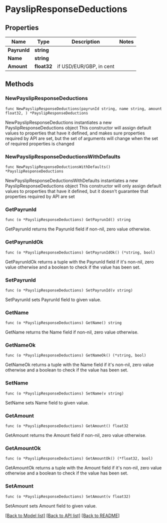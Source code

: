 # PayslipResponseDeductions

## Properties

Name | Type | Description | Notes
------------ | ------------- | ------------- | -------------
**PayrunId** | **string** |  | 
**Name** | **string** |  | 
**Amount** | **float32** | if USD/EUR/GBP, in cent | 

## Methods

### NewPayslipResponseDeductions

`func NewPayslipResponseDeductions(payrunId string, name string, amount float32, ) *PayslipResponseDeductions`

NewPayslipResponseDeductions instantiates a new PayslipResponseDeductions object
This constructor will assign default values to properties that have it defined,
and makes sure properties required by API are set, but the set of arguments
will change when the set of required properties is changed

### NewPayslipResponseDeductionsWithDefaults

`func NewPayslipResponseDeductionsWithDefaults() *PayslipResponseDeductions`

NewPayslipResponseDeductionsWithDefaults instantiates a new PayslipResponseDeductions object
This constructor will only assign default values to properties that have it defined,
but it doesn't guarantee that properties required by API are set

### GetPayrunId

`func (o *PayslipResponseDeductions) GetPayrunId() string`

GetPayrunId returns the PayrunId field if non-nil, zero value otherwise.

### GetPayrunIdOk

`func (o *PayslipResponseDeductions) GetPayrunIdOk() (*string, bool)`

GetPayrunIdOk returns a tuple with the PayrunId field if it's non-nil, zero value otherwise
and a boolean to check if the value has been set.

### SetPayrunId

`func (o *PayslipResponseDeductions) SetPayrunId(v string)`

SetPayrunId sets PayrunId field to given value.


### GetName

`func (o *PayslipResponseDeductions) GetName() string`

GetName returns the Name field if non-nil, zero value otherwise.

### GetNameOk

`func (o *PayslipResponseDeductions) GetNameOk() (*string, bool)`

GetNameOk returns a tuple with the Name field if it's non-nil, zero value otherwise
and a boolean to check if the value has been set.

### SetName

`func (o *PayslipResponseDeductions) SetName(v string)`

SetName sets Name field to given value.


### GetAmount

`func (o *PayslipResponseDeductions) GetAmount() float32`

GetAmount returns the Amount field if non-nil, zero value otherwise.

### GetAmountOk

`func (o *PayslipResponseDeductions) GetAmountOk() (*float32, bool)`

GetAmountOk returns a tuple with the Amount field if it's non-nil, zero value otherwise
and a boolean to check if the value has been set.

### SetAmount

`func (o *PayslipResponseDeductions) SetAmount(v float32)`

SetAmount sets Amount field to given value.



[[Back to Model list]](../README.md#documentation-for-models) [[Back to API list]](../README.md#documentation-for-api-endpoints) [[Back to README]](../README.md)


